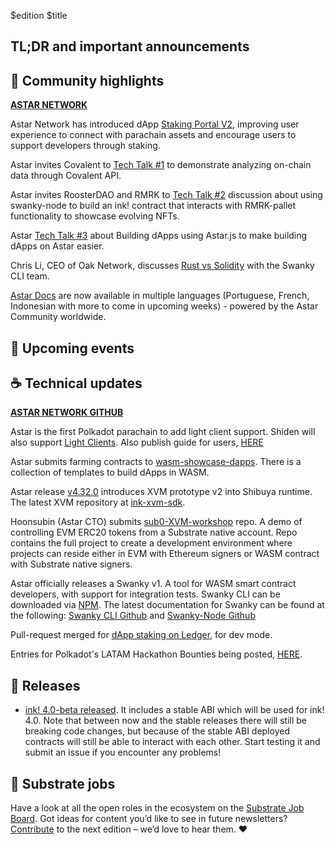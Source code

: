 $edition
$title

## TL;DR and important announcements

## 🔦 Community highlights

[**ASTAR NETWORK**](https://astar.network/) 

Astar Network has introduced dApp [Staking Portal V2](https://medium.com/astar-network/our-dapp-staking-portal-v2-is-live-d4a1eba0563a), improving user experience to connect with parachain assets and encourage users to support developers through staking.  

Astar invites Covalent to [Tech Talk #1](https://www.youtube.com/watch?v=MRYBg6ptkPw) to demonstrate analyzing on-chain data through Covalent API. 

Astar invites RoosterDAO and RMRK to [Tech Talk #2](https://www.youtube.com/watch?v=MRYBg6ptkPw) discussion about using swanky-node to build an ink! contract that interacts with RMRK-pallet functionality to showcase evolving NFTs.  

Astar [Tech Talk #3](https://www.youtube.com/watch?v=1JNNI4G9XS4)  about Building dApps using Astar.js to make building dApps on Astar easier. 

Chris Li, CEO of Oak Network, discusses [Rust vs Solidity](https://twitter.com/Swankywasm/status/1596186173164380160) with the Swanky CLI team.

[Astar Docs](https://docs.astar.network/) are now available in multiple languages (Portuguese, French, Indonesian with more to come in upcoming weeks) - powered by the Astar Community worldwide.
 
## 📆 Upcoming events
 
## ☕️ Technical updates

[**ASTAR NETWORK GITHUB**](https://github.com/AstarNetwork)

Astar is the first Polkadot parachain to add light client support. Shiden will also support [Light Clients](https://github.com/polkadot-js/apps/pull/8262/files).
Also publish guide for users, [HERE](https://medium.com/astar-network/decentralising-astar-with-light-clients-335bb9017546)

Astar submits farming contracts to [wasm-showcase-dapps](https://github.com/AstarNetwork/wasm-showcase-dapps/tree/main/farming). There is a collection of templates to build dApps in WASM.

Astar release [v4.32.0](https://github.com/AstarNetwork/Astar/releases/tag/v4.32.0) introduces XVM prototype v2 into Shibuya runtime. The latest XVM repository at [ink-xvm-sdk](https://github.com/AstarNetwork/ink-xvm-sdk).

Hoonsubin (Astar CTO) submits [sub0-XVM-workshop](https://github.com/hoonsubin/sub0-xvm-workshop) repo. A demo of controlling EVM ERC20 tokens from a Substrate native account. Repo contains the full project to create a development environment where projects can reside either in EVM with Ethereum signers or WASM contract with Substrate native signers.

Astar officially releases a Swanky v1. A tool for WASM smart contract developers, with support for integration tests. Swanky CLI can be downloaded via [NPM](https://www.npmjs.com/package/@astar-network/swanky-cli#usage).
The latest documentation for Swanky can be found at the following: [Swanky CLI Github](https://github.com/AstarNetwork/swanky-cli) and [Swanky-Node Github](https://github.com/AstarNetwork/swanky-node)

Pull-request merged for [dApp staking on Ledger](https://github.com/LedgerHQ/app-astar/pull/2), for dev mode.

Entries for Polkadot's LATAM Hackathon Bounties being posted, [HERE](https://github.com/AstarNetwork/AstarBounties/pulls).

## 👀 Releases

* [ink! 4.0-beta released](https://github.com/paritytech/ink/releases). It includes a stable ABI which will be used for ink! 4.0. Note that between now and the stable releases there will still be breaking code changes, but because of the stable ABI deployed contracts will still be able to interact with each other. Start testing it and submit an issue if you encounter any problems!

## 📰 Substrate jobs

Have a look at all the open roles in the ecosystem on the [Substrate Job Board](https://careers.substrate.io/jobs).
Got ideas for content you’d like to see in future newsletters? [Contribute](https://github.com/substrate-developer-hub/newsletter/pulls) to the next edition – we’d love to hear them. ❤️
